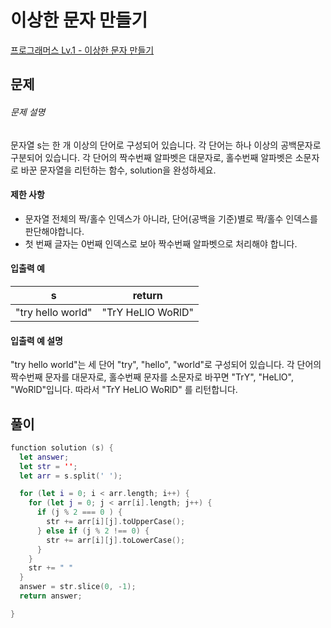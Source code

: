 <!-- @format -->

# 이상한 문자 만들기

[프로그래머스 Lv.1 - 이상한 문자 만들기](https://school.programmers.co.kr/learn/courses/30/lessons/12930)

## 문제

###### 문제 설명

문자열 s는 한 개 이상의 단어로 구성되어 있습니다. 각 단어는 하나 이상의 공백문자로 구분되어 있습니다. 각 단어의 짝수번째 알파벳은 대문자로, 홀수번째 알파벳은 소문자로 바꾼 문자열을 리턴하는 함수, solution을 완성하세요.

#### 제한 사항

- 문자열 전체의 짝/홀수 인덱스가 아니라, 단어(공백을 기준)별로 짝/홀수 인덱스를 판단해야합니다.
- 첫 번째 글자는 0번째 인덱스로 보아 짝수번째 알파벳으로 처리해야 합니다.

#### 입출력 예

| s                 | return            |
| ----------------- | ----------------- |
| "try hello world" | "TrY HeLlO WoRlD" |

#### 입출력 예 설명

"try hello world"는 세 단어 "try", "hello", "world"로 구성되어 있습니다. 각 단어의 짝수번째 문자를 대문자로, 홀수번째 문자를 소문자로 바꾸면 "TrY", "HeLlO", "WoRlD"입니다. 따라서 "TrY HeLlO WoRlD" 를 리턴합니다.

## 풀이

```swift
function solution (s) {
  let answer;
  let str = '';
  let arr = s.split(' ');

  for (let i = 0; i < arr.length; i++) {
    for (let j = 0; j < arr[i].length; j++) {
      if (j % 2 === 0 ) {
        str += arr[i][j].toUpperCase();
      } else if (j % 2 !== 0) {
        str += arr[i][j].toLowerCase();
      }
    }
    str += " "
  }
  answer = str.slice(0, -1);
  return answer;

}
```
